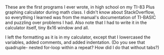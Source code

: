 These are the first programs I ever wrote, in high school on my TI-83
Plus graphing calculator during math class. I didn't know about StackOverflow,
so everything I learned was from the manual's documentation of TI-BASIC and
puzzling over problems I had. Also note that I had to write it in the
calculator itself, tiny 8x16 window and all.

I left the formatting as it is in my calculator, except that I lowercased the
variables, added comments, and added indentation. (Do you see that quadruple-
nested for-loop within a repeat?  How did I do that without tabs?)
